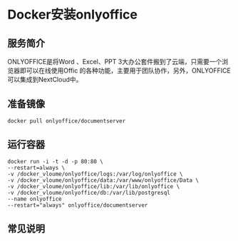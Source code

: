 # Docker安装onlyoffice #
## 服务简介 ##
ONLYOFFICE是将Word 、Excel、PPT 3大办公套件搬到了云端，只需要一个浏览器即可以在线使用Offic 的各种功能，主要用于团队协作，另外，ONLYOFFICE可以集成到NextCloud中。
## 准备镜像 ##
    docker pull onlyoffice/documentserver
## 运行容器 ##
    docker run -i -t -d -p 80:80 \
    --restart=always \
    -v /docker_vloume/onlyoffice/logs:/var/log/onlyoffice \
    -v /docker_vloume/onlyoffice/data:/var/www/onlyoffice/Data \
    -v /docker_vloume/onlyoffice/lib:/var/lib/onlyoffice \
    -v /docker_vloume/onlyoffice/db:/var/lib/postgresql  
    --name onlyoffice 
    --restart="always" onlyoffice/documentserver
## 常见说明 ##